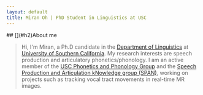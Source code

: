 ```yaml
---
layout: default
title: Miran Oh | PhD Student in Linguistics at USC
---
```

<body class="home"></body>
## [](#h2)About me

>
> Hi, I'm Miran, a Ph.D candidate in the [Department of Linguistics](https://dornsife.usc.edu/ling) at [University of Southern California](https://www.usc.edu).
> My research interests are speech production and articulatory phonetics/phonology. I am an active member of the [USC Phonetics and Phonology Group](http://www-bcf.usc.edu/~dbyrd) and the [Speech Production and Articulation kNowledge group (SPAN)](http://sail.usc.edu/span), working on projects such as tracking vocal tract movements in real-time MR images.
>

<span style="height: 20px;"></span>
